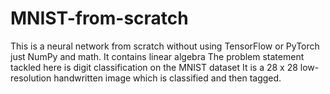 # MNIST-from-scratch
This is a neural network from scratch without using TensorFlow or PyTorch just NumPy and math. It contains linear algebra The problem statement tackled here is digit classification on the MNIST dataset It is a 28 x 28 low-resolution handwritten image which is classified and then tagged.
